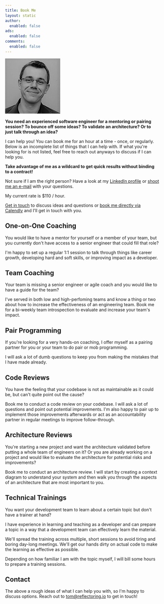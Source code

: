 ```yaml
---
title: Book Me
layout: static
author:
  enabled: false
ads:
  enabled: false
comments:
  enabled: false
---
```


<img alt="Tom" src="/assets/img/authors/tom.jpg" class="circle pull-right"/>

**You need an experienced software engineer for a mentoring or pairing session? To bounce off some ideas? To validate an architecture? Or to just talk through an idea?**

I can help you! You can book me for an hour at a time - once, or regularly. Below is an incomplete list of things that I can help with. If what you're looking for is not listed, feel free to reach out anyways to discuss if I can help you.

**Take advantage of me as a wildcard to get quick results without binding to a contract!** 

Not sure if I am the right person? Have a look at my [LinkedIn profile](https://www.linkedin.com/in/thombergs/) or [shoot me an e-mail](mailto:tom@reflectoring.io) with your questions.

My current rate is $110 / hour. 

[Get in touch](mailto:tom@reflectoring.io) to discuss ideas and questions or [book me directly via Calendly](https://calendly.com/thombergs/60min) and I'll get in touch with you.

## One-on-One Coaching

You would like to have a mentor for yourself or a member of your team, but you currently don't have access to a senior engineer that could fill that role? 

I'm happy to set up a regular 1:1 session to talk through things like career growth, developing hard and soft skills, or improving impact as a developer.

## Team Coaching

Your team is missing a senior engineer or agile coach and you would like to have a guide for the team? 

I've served in both low and high-perfoming teams and know a thing or two about how to increase the effectiveness of an engineering team. Book me for a bi-weekly team introspection to evaluate and increase your team's impact.

## Pair Programming

If you're looking for a very hands-on coaching, I offer myself as a pairing partner for you or your team to do pair or mob programming.

I will ask a lot of dumb questions to keep you from making the mistakes that I have made already.

## Code Reviews

You have the feeling that your codebase is not as maintainable as it could be, but can't quite point out the cause?

Book me to conduct a code review on your codebase. I will ask a lot of questions and point out potential improvements. I'm also happy to pair up to implement those improvements afterwards or act as an accountability partner in regular meetings to improve follow-through.

## Architecture Reviews

You're starting a new project and want the architecture validated before putting a whole team of engineers on it? Or you are already working on a project and would like to evaluate the architecture for potential risks and improvements?

Book me to conduct an architecture review. I will start by creating a context diagram to understand your system and then walk you through the aspects of an architecture that are most important to you.

## Technical Trainings

You want your development team to learn about a certain topic but don't have a trainer at hand? 

I have experience in learning and teaching as a developer and can prepare a topic in a way that a development team can effectively learn the material.

We'll spread the training across multiple, short sessions to avoid tiring and boring day-long meetings. We'll get our hands dirty on actual code to make the learning as effective as possible. 

Depending on how familiar I am with the topic myself, I will bill some hours to prepare a training sessions.

## Contact

The above a rough ideas of what I can help you with, so I'm happy to discuss options. Reach out to [tom@reflectoring.io](mailto:tom@reflectoring.io) to get in touch!

